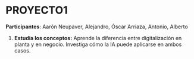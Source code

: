 # PROYECTO1

**Participantes**: Aarón Neupaver, Alejandro, Óscar Arriaza, Antonio, Alberto


1. **Estudia los conceptos:** Aprende la diferencia entre digitalización en planta y en negocio. Investiga cómo la IA puede aplicarse en ambos casos.
   
